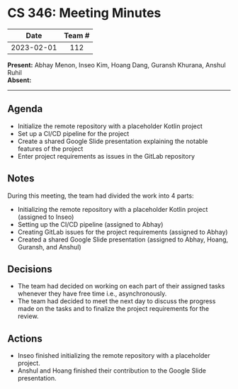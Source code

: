 # CS 346: Meeting Minutes

|    Date    | Team # |
| :--------: | :----: |
| 2023-02-01 |  112   |

**Present:** Abhay Menon, Inseo Kim, Hoang Dang, Guransh Khurana, Anshul Ruhil
<br/>
**Absent:**

---

## Agenda
- Initialize the remote repository with a placeholder Kotlin project
- Set up a CI/CD pipeline for the project
- Create a shared Google Slide presentation explaining the notable features of the project
- Enter project requirements as issues in the GitLab repository

## Notes
During this meeting, the team had divided the work into 4 parts:
- Initializing the remote repository with a placeholder Kotlin project (assigned to Inseo)
- Setting up the CI/CD pipeline (assigned to Abhay)
- Creating GitLab issues for the project requirements (assigned to Abhay)
- Created a shared Google Slide presentation (assigned to Abhay, Hoang, Guransh, and Anshul) 

## Decisions
- The team had decided on working on each part of their assigned tasks whenever they have free time i.e., asynchronously.
- The team had decided to meet the next day to discuss the progress made on the tasks and to finalize the project requirements for the review.

## Actions
- Inseo finished initializing the remote repository with a placeholder project.
- Anshul and Hoang finished their contribution to the Google Slide presentation.
